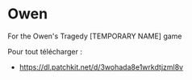 # Owen
 For the Owen's Tragedy [TEMPORARY NAME] game

  Pour tout télécharger : 
- https://dl.patchkit.net/d/3wohada8e1wrkdtjzml8v
